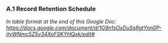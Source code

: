 ### A.1 Record Retention Schedule
*In table format at the end of this Google Doc: https://docs.google.com/document/d/1G9n1sOxDuSsRgtYnn0P-ityWNmc5Z5v34XoFSKYHQxk/edit#* 
